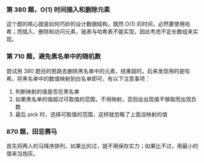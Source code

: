 ### 第 380 题，O(1) 时间插入和删除元素

这个题的核心就是如何巧妙的设计数据结构，既然 O(1) 的时间，必然要使用哈希；而插入、删除和访问元素，链表与哈希表不能实现，因此考虑不定长数组来实现。

### 第 710 题，避免黑名单中的随机数

尝试用 380 题目的思路去删除黑名单中的元素，结果超时。后来发现用的是哈希。将黑名单中的数值映射到白名单即可，有以下注意事项：

1. 判断映射的值是否在黑名单
2. 如果黑名单的值超过可取值的范围，不用映射，否则会出现值不够取而出现负数
3. 最后 pick 时，选择可取值的范围，这样就忽略了上面没映射的值

### 870 题，田忌赛马

首先将两人的马降序排列，如果比的过，就不用保存实力；如果比不过，用最小的值来当炮灰。
